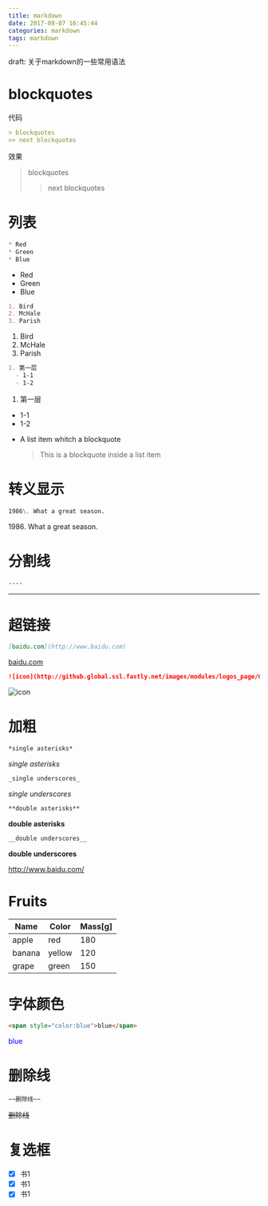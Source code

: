 ```yaml
---
title: markdown
date: 2017-08-07 16:45:44
categories: markdown
tags: markdown
---
```


draft: 关于markdown的一些常用语法
<!-- more -->

# blockquotes

代码
``` markdown
> blockquotes
>> next blockquotes
```
效果
> blockquotes
>> next blockquotes

# 列表
```markdown
* Red
* Green
* Blue
```
* Red
* Green
* Blue

```markdown
1. Bird
2. McHale
3. Parish
```
1. Bird
2. McHale
3. Parish

```markdown
1. 第一层
  - 1-1
  - 1-2
```
1. 第一层
  - 1-1
  - 1-2

* A list item whitch a blockquote
  > This is a blockquote
  > inside a list item

# 转义显示
``` markdown
1986\. What a great season.
```

1986\. What a great season.

# 分割线
```markdown
----
```
----

# 超链接
```markdown
[baidu.com](http://www.baidu.com)
```

[baidu.com](http://www.baidu.com)

```markdown
![icon](http://github.global.ssl.fastly.net/images/modules/logos_page/GitHub-Mark.png "GitHub Mark")
```
![icon](http://github.global.ssl.fastly.net/images/modules/logos_page/GitHub-Mark.png "GitHub Mark")

# 加粗
```markdown
*single asterisks*
```

*single asterisks*

```markdown
_single underscores_
```
_single underscores_

```markdown
**double asterisks**
```

**double asterisks**

```markdown
__double underscores__
```

__double underscores__

<http://www.baidu.com/>


# Fruits

|  Name  | Color  | Mass[g] |
| ------ | ------ | ------- |
| apple  | red    | 180     |
| banana | yellow | 120     |
| grape  | green  | 150     |

# 字体颜色
```html
<span style="color:blue">blue</span>
```

<span style="color:blue">blue</span>

# 删除线
```
~~删除线~~
```
~~删除线~~

# 复选框
- [x] 书1
- [x] 书1
- [x] 书1
